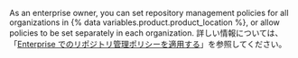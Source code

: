 As an enterprise owner, you can set repository management policies for all organizations in {% data variables.product.product_location %}, or allow policies to be set separately in each organization. 詳しい情報については、「[Enterprise でのリポジトリ管理ポリシーを適用する](/admin/policies/enforcing-policies-for-your-enterprise/enforcing-repository-management-policies-in-your-enterprise)」を参照してください。
